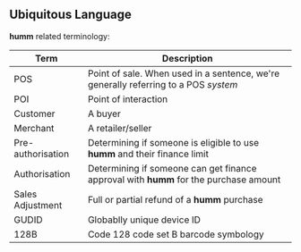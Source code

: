 ## Ubiquitous Language

**humm** related terminology:

Term | Description
----------|----------
POS | Point of sale. When used in a sentence, we're generally referring to a POS *system*
POI | Point of interaction
Customer | A buyer
Merchant | A retailer/seller
Pre-authorisation | Determining if someone is eligible to use **humm** and their finance limit
Authorisation | Determining if someone can get finance approval with **humm** for the purchase amount
Sales Adjustment | Full or partial refund of a **humm** purchase
GUDID | Globablly unique device ID
128B | Code 128 code set B barcode symbology
